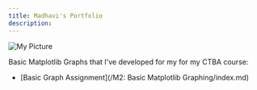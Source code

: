 ```yaml
---
title: Madhavi's Portfolio
description:
---
```


![My Picture](/Users/Madhavi/Desktop/IMG_1983.JPG)

Basic Matplotlib Graphs that I've developed for my for my CTBA course:

- [Basic Graph Assignment](/M2: Basic Matplotlib Graphing/index.md)
